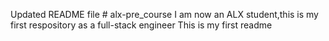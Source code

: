Updated README file # alx-pre_course
I am now an ALX student,this is my first respository as a full-stack engineer
This is my first readme
